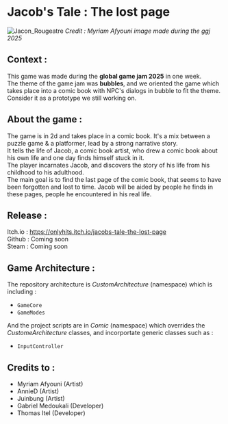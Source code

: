 # Jacob's Tale : The lost page
![Jacon_Rougeatre](https://github.com/user-attachments/assets/6816b78f-57d7-4687-b386-53991b9c6a7a)
*Credit : Myriam Afyouni image made during the ggj 2025* 

## Context :
This game was made during the **global game jam 2025** in one week. <br>
The theme of the game jam was **bubbles**, and we oriented the game which takes place into a comic book with NPC's dialogs in bubble to fit the theme.<br>
Consider it as a prototype we still working on.<br>

## About the game : 
The game is in 2d and takes place in a comic book. It's a mix between a puzzle game & a platformer, lead by a strong narrative story.<br>
It tells the life of Jacob, a comic book artist, who drew a comic book about his own life and one day finds himself stuck in it.<br>
The player incarnates Jacob, and discovers the story of his life from his childhood to his adulthood.<br>
The main goal is to find the last page of the comic book, that seems to have been forgotten and lost to time. Jacob will be aided by people he finds in these pages, people he encountered in his real life.<br>

## Release :
Itch.io : https://onlyhits.itch.io/jacobs-tale-the-lost-page <br>
Github : Coming soon <br>
Steam : Coming soon <br>

## Game Architecture :
The repository architecture is *CustomArchitecture* (namespace) which is including : 
- `GameCore`
- `GameModes`

And the project scripts are in *Comic* (namespace) which overrides the *CustomeArchitecture* classes, and incorportate generic classes such as :
- `InputController`

## Credits to : 
- Myriam Afyouni (Artist)
- AnnieD (Artist)
- Juinbung (Artist)
- Gabriel Medoukali (Developer)
- Thomas Itel (Developer)
